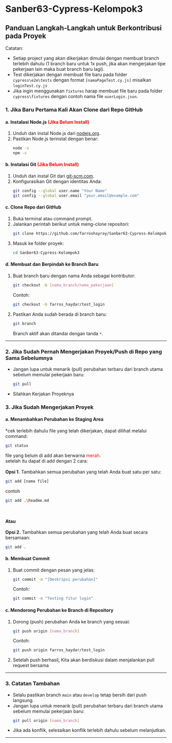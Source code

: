 # Sanber63-Cypress-Kelompok3

## Panduan Langkah-Langkah untuk Berkontribusi pada Proyek

Catatan:
- Setiap project yang akan dikerjakan dimulai dengan membuat branch terlebih dahulu (1 branch baru untuk 1x push, jika akan mengerjakan tipe pekerjaan lain maka buat branch baru lagi).
- Test dikerjakan dengan membuat file baru pada folder `cypress\e2e\tests` dengan format `[namaPageTest.cy.js]` misalkan `loginTest.cy.js`
- Jika ingin menggunakan `fixtures` harap membuat file baru pada folder `cypress\fixtures` dengan contoh nama file `userLogin.json`.

### **1. Jika Baru Pertama Kali Akan Clone dari Repo GitHub**

#### a. **Instalasi Node.js <span style="color: red;">(Jika Belum Install)</span>**
1. Unduh dan instal Node.js dari [nodejs.org](https://nodejs.org/).
2. Pastikan Node.js terinstal dengan benar:
   ```bash
   node -v
   npm -v
   ```

#### b. **Instalasi Git <span style="color: red;">(Jika Belum Install)</span>**
1. Unduh dan instal Git dari [git-scm.com](https://git-scm.com/).
2. Konfigurasikan Git dengan identitas Anda:
   ```bash
   git config --global user.name "Your Name"
   git config --global user.email "your.email@example.com"
   ```

#### c. **Clone Repo dari GitHub**
1. Buka terminal atau command prompt.
2. Jalankan perintah berikut untuk meng-clone repositori:
   ```bash
   git clone https://github.com/farroshayray/Sanber63-Cypress-Kelompok3.git
   ```
3. Masuk ke folder proyek:
   ```bash
   cd Sanber63-Cypress-Kelompok3
   ```

#### d. **Membuat dan Berpindah ke Branch Baru**
1. Buat branch baru dengan nama Anda sebagai kontributor:
   ```bash
   git checkout -b [nama_branch/nama_pekerjaan]
   ```
   Contoh:
   ```bash
   git checkout -b farros_haydar/test_login
   ```

2. Pastikan Anda sudah berada di branch baru:
   ```bash
   git branch
   ```
   Branch aktif akan ditandai dengan tanda `*`.

---
### **2. Jika Sudah Pernah Mengerjakan Proyek/Push di Repo yang Sama Sebelumnya**
- Jangan lupa untuk menarik (pull) perubahan terbaru dari branch utama sebelum memulai pekerjaan baru:
   ```bash
   git pull
   ```
- Silahkan Kerjakan Proyeknya

### **3. Jika Sudah Mengerjakan Proyek**

#### a. **Menambahkan Perubahan ke Staging Area**

*cek terlebih dahulu file yang telah dikerjakan, dapat dilihat melalui command:
   ```bash
   git status
   ```
   file yang belum di add akan berwarna <span style="color: red;">merah.</span> <br>
   setelah itu dapat di add dengan 2 cara: <br><br>
**Opsi 1.** Tambahkan semua perubahan yang telah Anda buat satu per satu:
   ```bash
   git add [nama file]
   ```
   contoh 
   ```bash
   git add .\Readme.md
   ```
   <br><br>
   **Atau**
   <br><br>
**Opsi 2.** Tambahkan semua perubahan yang telah Anda buat secara bersamaan:
   ```bash
   git add .
   ```

   


#### b. **Membuat Commit**
1. Buat commit dengan pesan yang jelas:
   ```bash
   git commit -m "[Deskripsi perubahan]"
   ```
   Contoh:
   ```bash
   git commit -m "Testing fitur login"
   ```

#### c. **Mendorong Perubahan ke Branch di Repository**
1. Dorong (push) perubahan Anda ke branch yang sesuai:
   ```bash
   git push origin [nama_branch]
   ```
   Contoh:
   ```bash
   git push origin farros_haydar/test_login
   ```

2. Setelah push berhasil, Kita akan berdiskusi dalam    menjalankan pull request bersama

---

### **3. Catatan Tambahan**
- Selalu pastikan branch `main` atau `develop` tetap bersih dari push langsung.
- Jangan lupa untuk menarik (pull) perubahan terbaru dari branch utama sebelum memulai pekerjaan baru:
   ```bash
   git pull origin [nama_branch]
   ```
- Jika ada konflik, selesaikan konflik terlebih dahulu sebelum melanjutkan.

---
